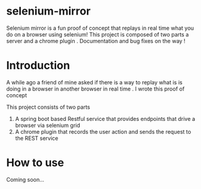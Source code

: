 # selenium-mirror
Selenium mirror is a fun proof of concept that replays in real time what you do on a browser using selenium! This project is composed of two parts a server and a chrome plugin . Documentation and bug fixes on the way !

# Introduction 
A while ago a friend of mine asked if there is a way to replay what is is doing in a browser in another browser in real time . I wrote this proof of concept 

This project consists of two parts 
1. A spring boot based Restful service that provides endpoints that drive a browser via selenium grid 
2. A chrome plugin that records the user action and sends the request to the REST service 

# How to use
Coming soon...




